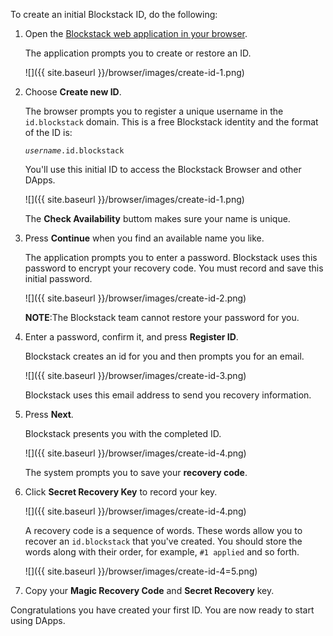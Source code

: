 To create an initial Blockstack ID, do the following:

1. Open the <a href="https://browser.blockstack.org/sign-up?redirect=%2F" target="\_blank">Blockstack web application in your browser</a>.

   The application prompts you to create or restore an ID.

   ![]({{ site.baseurl }}/browser/images/create-id-1.png)

2. Choose **Create new ID**.

   The browser prompts you to register a unique username in the `id.blockstack`
   domain. This is a free Blockstack identity and the format of
   the ID is:

   _`username`_`.id.blockstack`

   You'll use this initial ID to access the Blockstack Browser and other DApps.

   ![]({{ site.baseurl }}/browser/images/create-id-1.png)

   The **Check Availability** buttom makes sure your name is unique.

2. Press **Continue** when you find an available name you like.

   The application prompts you to enter a password. Blockstack uses this
   password to encrypt your recovery code.  You must record and save this
   initial password.

    ![]({{ site.baseurl }}/browser/images/create-id-2.png)

   **NOTE**:The Blockstack team cannot restore your password for you.

3. Enter a password, confirm it, and press **Register ID**.


   Blockstack creates an id for you and then prompts you for an email.

   ![]({{ site.baseurl }}/browser/images/create-id-3.png)

   Blockstack uses this email address to send you recovery information.

4.  Press **Next**.

    Blockstack presents you with the completed ID.  

    ![]({{ site.baseurl }}/browser/images/create-id-4.png)

    The system prompts you to save your **recovery code**.

5. Click **Secret Recovery Key** to record your key.

    ![]({{ site.baseurl }}/browser/images/create-id-4.png)

    A recovery code is a sequence  of words.  These words allow you to recover
    an `id.blockstack` that you've created.  You should store the words along
    with their order, for example,  `#1 applied` and so forth.

    ![]({{ site.baseurl }}/browser/images/create-id-4=5.png)

6.  Copy your **Magic Recovery Code** and **Secret Recovery** key.


Congratulations you have created your first ID. You are now ready to start using DApps.
